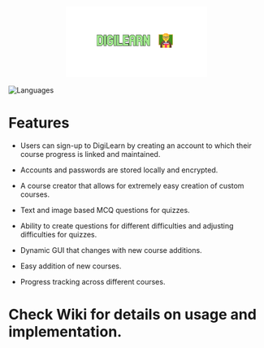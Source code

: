 <p align="center">
  <img src="https://github.com/Nizar1999/DigiLearn/blob/master/screenshots/Banner.png" width = 55%; height=55% />
</p>

![Languages](https://img.shields.io/badge/-Java-%23A1E88E?style=for-the-badge) 

# Features

- Users can sign-up to DigiLearn by creating an account to which their course progress is linked and maintained. 

- Accounts and passwords are stored locally and encrypted.

- A course creator that allows for extremely easy creation of custom courses.

- Text and image based MCQ questions for quizzes.

- Ability to create questions for different difficulties and adjusting difficulties for quizzes.

- Dynamic GUI that changes with new course additions.

- Easy addition of new courses.

- Progress tracking across different courses.

# Check Wiki for details on usage and implementation.
